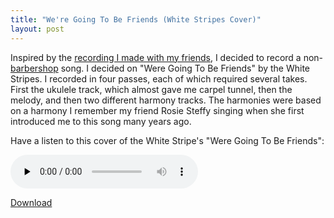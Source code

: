 ```yaml
---
title: "We're Going To Be Friends (White Stripes Cover)"
layout: post
---
```


Inspired by the <a href="{{ site.url }}/blog/alice-n-the-irving-street-kidz/">recording I made with my friends</a>, I decided to record a non-<a href="http://blog.classicalcode.com/category/music/barbershop/">barbershop</a> song. I decided on "Were Going To Be Friends" by the White Stripes. I recorded in four passes, each of which required several takes. First the ukulele track, which almost gave me carpel tunnel, then the melody, and then two different harmony tracks. The harmonies were based on a harmony I remember my friend Rosie Steffy singing when she first introduced me to this song many years ago.

Have a listen to this cover of the White Stripe's "Were Going To Be Friends":

<audio id="wp_mep_27" src="{{ site.url }}/uploads/2009/05/were-going-to-be-friends-white-stripes-cover.mp3" type="audio/mp3"    controls="controls" preload="none"  ></audio>

<a href='{{ site.url }}/uploads/2009/05/were-going-to-be-friends-white-stripes-cover.mp3'>Download</a>
